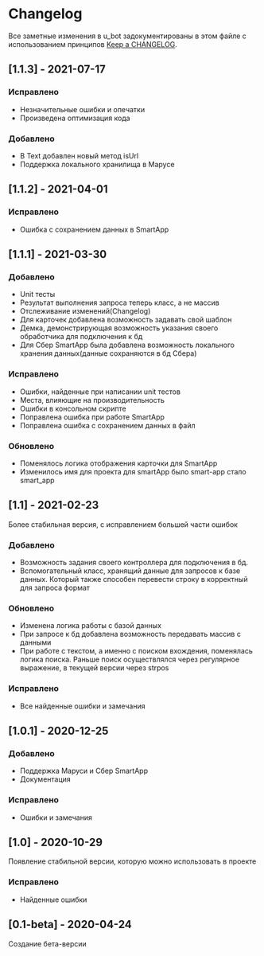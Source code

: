 # Changelog

Все заметные изменения в u_bot задокументированы в этом файле с использованием принципов [Keep a CHANGELOG](http://keepachangelog.com/).

## [1.1.3] - 2021-07-17

### Исправлено

* Незначительные ошибки и опечатки
* Произведена оптимизация кода

### Добавлено

* В Text добавлен новый метод isUrl
* Поддержка локального хранилища в Марусе

## [1.1.2] - 2021-04-01

### Исправлено

* Ошибка с сохранением данных в SmartApp

## [1.1.1] - 2021-03-30

### Добавлено

* Unit тесты
* Результат выполнения запроса теперь класс, а не массив
* Отслеживание изменений(Changelog)
* Для карточек добавлена возможность задавать свой шаблон
* Демка, демонстрирующая возможность указания своего обработчика для подключения к бд
* Для Сбер SmartApp была добавлена возможность локального хранения данных(данные сохраняются в бд Сбера)

### Исправлено

* Ошибки, найденные при написании unit тестов 
* Места, влияющие на производительность
* Ошибки в консольном скрипте
* Поправлена ошибка при работе SmartApp
* Поправлена ошибка с сохранением данных в файл

### Обновлено

* Поменялось логика отображения карточки для SmartApp
* Изменилось имя для проекта для smartApp было smart-app стало smart_app


## [1.1] - 2021-02-23
Более стабильная версия, с исправлением большей части ошибок

### Добавлено

* Возможность задания своего контроллера для подключения в бд.
* Вспомогательный класс, хранящий данные для запросов к базе данных. Который также способен перевести строку в корректный для запроса формат

### Обновлено

* Изменена логика работы с базой данных
* При запросе к бд добавлена возможность передавать массив с данными
* При работе с текстом, а именно с поиском вхождения, поменялась логика поиска. Раньше поиск осуществлялся через регулярное выражение, в текущей версии через strpos

### Исправлено

* Все найденные ошибки и замечания


## [1.0.1] - 2020-12-25

### Добавлено

* Поддержка Маруси и Сбер SmartApp
* Документация

### Исправлено

* Ошибки и замечания


## [1.0] - 2020-10-29
Появление стабильной версии, которую можно использовать в проекте

### Исправлено

* Найденные ошибки


## [0.1-beta] - 2020-04-24
Создание бета-версии

[master]: https://github.com/max36895/universal_bot/compare/1.1.1...master
[dev]: https://github.com/max36895/universal_bot/compare/master...dev
